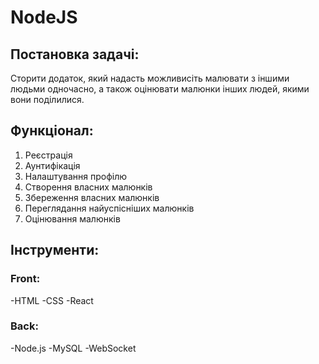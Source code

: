 # NodeJS



## Постановка задачі:
Сторити додаток, який надасть можливисіть малювати з іншими людьми одночасно, а також оцінювати малюнки інших людей, якими вони поділилися.



## Функціонал:
1. Реєстрація
2. Аунтифікація
3. Налаштування профілю
4. Створення власних малюнків
5. Збереження власних малюнків
6. Переглядання найуспісніших малюнків
7. Оцінювання малюнків



## Інструменти:

### Front:
-HTML
-CSS
-React

### Back:
-Node.js
-MySQL
-WebSocket
